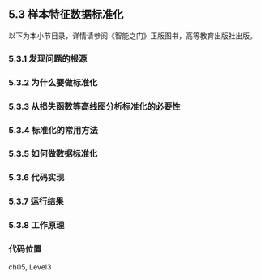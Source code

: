 <!--Copyright © Microsoft Corporation. All rights reserved.
  适用于[License](https://github.com/Microsoft/ai-edu/blob/master/LICENSE.md)版权许可-->

## 5.3 样本特征数据标准化

以下为本小节目录，详情请参阅《智能之门》正版图书，高等教育出版社出版。

### 5.3.1 发现问题的根源

### 5.3.2 为什么要做标准化

### 5.3.3 从损失函数等高线图分析标准化的必要性

### 5.3.4 标准化的常用方法

### 5.3.5 如何做数据标准化

### 5.3.6 代码实现

### 5.3.7 运行结果

### 5.3.8 工作原理

### 代码位置

ch05, Level3
